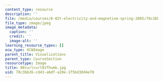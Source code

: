 ```yaml
---
content_type: resource
description: ''
file: /media/courses/8-02t-electricity-and-magnetism-spring-2005/78c3bb26cd43a6dfa20e1f5bd38d4e78_08curlcurl01Thumb.jpg
file_type: image/jpeg
image_metadata:
  caption: ''
  credit: ''
  image-alt: ''
learning_resource_types: []
ocw_type: OCWImage
parent_title: Visualizations
parent_type: CourseSection
resourcetype: Image
title: 08curlcurl01Thumb.jpg
uid: 78c3bb26-cd43-a6df-a20e-1f5bd38d4e78
---
```

